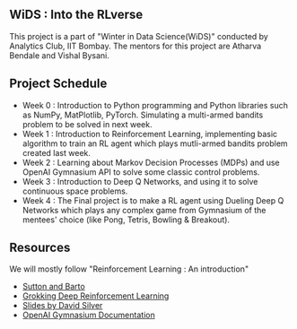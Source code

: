 ## WiDS : Into the RLverse
This project is a part of "Winter in Data Science(WiDS)" conducted by Analytics Club, IIT Bombay. The mentors for this project are Atharva Bendale and Vishal Bysani.

## Project Schedule
- Week 0 : Introduction to Python programming and Python libraries such as NumPy, MatPlotlib, PyTorch. Simulating a multi-armed bandits problem to be solved in next week.
- Week 1 : Introduction to Reinforcement Learning, implementing basic algorithm to train an RL agent which plays mutli-armed bandits problem created last week.
- Week 2 : Learning about Markov Decision Processes (MDPs) and use OpenAI Gymnasium API to solve some classic control problems.
- Week 3 : Introduction to Deep Q Networks, and using it to solve continuous space problems.
- Week 4 : The Final project is to make a RL agent using Dueling Deep Q Networks which plays any complex game from Gymnasium of the mentees' choice (like Pong, Tetris, Bowling & Breakout).

## Resources
We will mostly follow "Reinforcement Learning : An introduction"
- [Sutton and Barto](SuttonBarto.pdf)
- [Grokking Deep Reinforcement Learning](grokking_RL.pdf)
- [Slides by David Silver](DavidSilver/)
- [OpenAI Gymnasium Documentation](https://gymnasium.farama.org/)
